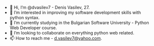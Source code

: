 - 👋 Hi, I’m @dvasilev7 - Denis Vasilev, 27.
- 👀 I’m interested in improving my software development skills with python syntax.
- 🌱 I’m currently studying in the Bulgarian Software University - Python Web Developer course.
- 💞️ I’m looking to collaborate on everything python web related.
- 📫 How to reach me - d.vasilev7@yahoo.com.

<!---
dvasilev7/dvasilev7 is a ✨ special ✨ repository because its `README.md` (this file) appears on your GitHub profile.
You can click the Preview link to take a look at your changes.
--->
